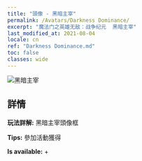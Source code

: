 ```yaml
---
title: "頭像 - 黑暗主宰"
permalink: /Avatars/Darkness Dominance/
excerpt: "魔法门之英雄无敌：战争纪元  黑暗主宰"
last_modified_at: 2021-08-04
locale: cn
ref: "Darkness Dominance.md"
toc: false
classes: wide
---
```

 ![黑暗主宰](/images/a/avatarFrame_34.png)

## 詳情

 **玩法詳解:** 黑暗主宰頭像框 

 **Tips:** 參加活動獲得 

 **Is available:**  + 

